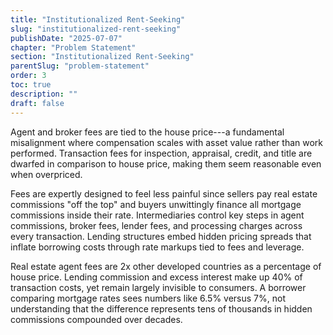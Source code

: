 ```yaml
---
title: "Institutionalized Rent-Seeking"
slug: "institutionalized-rent-seeking"
publishDate: "2025-07-07"
chapter: "Problem Statement"
section: "Institutionalized Rent-Seeking"
parentSlug: "problem-statement"
order: 3
toc: true
description: ""
draft: false
---
```


Agent and broker fees are tied to the house price---a fundamental misalignment
where compensation scales with asset value rather than work performed.
Transaction fees for inspection, appraisal, credit, and title are dwarfed in
comparison to house price, making them seem reasonable even when overpriced.

Fees are expertly designed to feel less painful since sellers pay real estate
commissions \"off the top\" and buyers unwittingly finance all mortgage
commissions inside their rate. Intermediaries control key steps in agent
commissions, broker fees, lender fees, and processing charges across every
transaction. Lending structures embed hidden pricing spreads that inflate
borrowing costs through rate markups tied to fees and leverage.

Real estate agent fees are 2x other developed countries as a percentage of house
price. Lending commission and excess interest make up 40% of transaction costs,
yet remain largely invisible to consumers. A borrower comparing mortgage rates
sees numbers like 6.5% versus 7%, not understanding that the difference
represents tens of thousands in hidden commissions compounded over decades.
